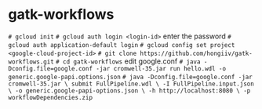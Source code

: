 # gatk-workflows
`# gcloud init`
`# gcloud auth login <login-id>`
enter the password
`# gcloud auth application-default login`
`# gcloud config set project <google-cloud-project-id>`
`# git clone https://github.com/hongiiv/gatk-workflows.git`
`# cd gatk-workflows`
edit google.conf
`# java -Dconfig.file=google.conf -jar cromwell-35.jar run hello.wdl -o generic.google-papi.options.json`
`# java -Dconfig.file=google.conf -jar cromwell-35.jar \
   submit FullPipeline.wdl \
   -I FullPipeline.input.json \
  -o generic.google-papi-options.json \
  -h http://localhost:8080 \
  -p workflowDependencies.zip
`


